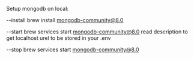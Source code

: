 Setup mongodb on local:

--install
brew install mongodb-community@8.0

--start
brew services start mongodb-community@8.0
read description to get localhost urel to be stored in your .env

--stop
brew services start mongodb-community@8.0
